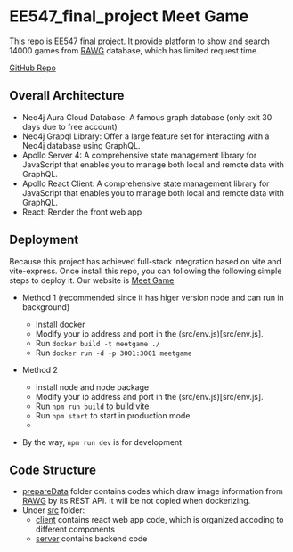 # EE547_final_project Meet Game
This repo is EE547 final project. It provide platform to show and search 14000 games from [RAWG](https://rawg.io/) database, which has limited request time.

[GitHub Repo](https://github.com/CaoyiXue/EE547_final_project.git)

## Overall Architecture

- Neo4j Aura Cloud Database: A famous graph database (only exit 30 days due to free account)
- Neo4j Grapql Library: Offer a large feature set for interacting with a Neo4j database using GraphQL.
- Apollo Server 4: A comprehensive state management library for JavaScript that enables you to manage both local and remote data with GraphQL.
- Apollo React Client: A comprehensive state management library for JavaScript that enables you to manage both local and remote data with GraphQL. 
- React: Render the front web app
  
## Deployment
Because this project has achieved full-stack integration based on vite and vite-express. Once install this repo, you can following the following simple steps to deploy it. Our website is [Meet Game](http://3.13.47.159:3001)

- Method 1 (recommended since it has higer version node and can run in background) 
  - Install docker
  - Modify your ip address and port in the (src/env.js)[src/env.js].
  - Run `docker build -t meetgame ./`
  - Run `docker run -d -p 3001:3001 meetgame`
  
- Method 2
  - Install node and node package
  - Modify your ip address and port in the (src/env.js)[src/env.js].
  - Run `npm run build` to build vite
  - Run `npm start` to start in production mode
  - 
- By the way, `npm run dev` is for development


## Code Structure
- [prepareData](prepareData) folder contains codes which draw image information from [RAWG](https://rawg.io/) by its REST API. It will be not copied when dockerizing.
- Under [src](src) folder:
  - [client](src/client/) contains react web app code, which is organized accoding to different components
  - [server](src/server/) contains backend code
